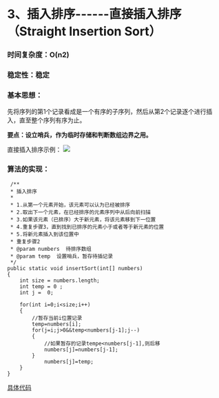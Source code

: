 # 3、插入排序------直接插入排序（Straight Insertion Sort）
### 时间复杂度：O(n2)
### 稳定性：稳定
### 基本思想：
先将序列的第1个记录看成是一个有序的子序列，然后从第2个记录逐个进行插入，直至整个序列有序为止。

**要点：设立哨兵，作为临时存储和判断数组边界之用。**

直接插入排序示例：
![](http://i.imgur.com/vccld4G.jpg)

### 算法的实现：
	 /**  
     * 插入排序
     * 
     * 1.从第一个元素开始，该元素可以认为已经被排序
     * 2.取出下一个元素，在已经排序的元素序列中从后向前扫描 
     * 3.如果该元素（已排序）大于新元素，将该元素移到下一位置  
     * 4.重复步骤3，直到找到已排序的元素小于或者等于新元素的位置  
     * 5.将新元素插入到该位置中  
     * 重复步骤2  
     * @param numbers  待排序数组
     * @param temp  设置哨兵，暂存待插记录
     */  
    public static void insertSort(int[] numbers)
    {
    	int size = numbers.length;
    	int temp = 0 ;  
    	int j =  0;
    
   		for(int i=0;i<size;i++)
   		{
   			//暂存当前i位置记录
   			temp=numbers[i];
   			for(j=i;j>0&&temp<numbers[j-1];j--)
   			{
   				//如果暂存的记录tempe<numbers[j-1],则后移
   				numbers[j]=numbers[j-1];
   			}
   				numbers[j]=temp;
   		}
    }
 	
[具体代码](https://github.com/Azcy/Algorithm/blob/master/SortingAlgorithm/InsertSort.java)